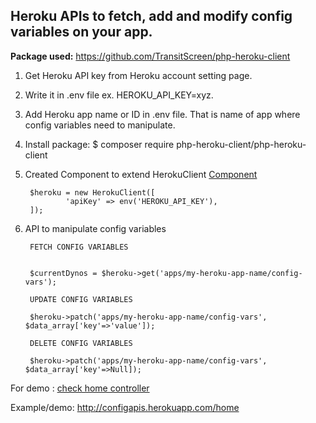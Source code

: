 
## Heroku APIs to fetch, add and modify config variables on your app.

<b>Package used:</b> https://github.com/TransitScreen/php-heroku-client

1. Get Heroku API key from Heroku account setting page.
2. Write it in .env file ex. HEROKU_API_KEY=xyz.
3.  Add Heroku app name or ID in .env file. That is name of app where config variables need to manipulate.
4. Install package:  $ composer require php-heroku-client/php-heroku-client
5. Created Component to extend HerokuClient <a href="https://github.com/JyotiPanwar/herokuconfigvarapi/blob/master/app/Components/HerokuApi.php">Component</a>

		$heroku = new HerokuClient([
			    'apiKey' => env('HEROKU_API_KEY'), 
		]);
		
6. API to manipulate config variables
		
		FETCH CONFIG VARIABLES
		

		$currentDynos = $heroku->get('apps/my-heroku-app-name/config-vars');

		UPDATE CONFIG VARIABLES
		
		$heroku->patch('apps/my-heroku-app-name/config-vars', $data_array['key'=>'value']);
		
		DELETE CONFIG VARIABLES
		
		$heroku->patch('apps/my-heroku-app-name/config-vars', $data_array['key'=>Null]);
		
For demo : <a href="https://github.com/JyotiPanwar/herokuconfigvarapi/blob/master/app/Http/Controllers/HomeController.php">check home controller</a>	

Example/demo: http://configapis.herokuapp.com/home

